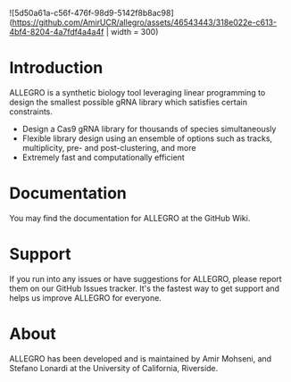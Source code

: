 ![5d50a61a-c56f-476f-98d9-5142f8b8ac98](https://github.com/AmirUCR/allegro/assets/46543443/318e022e-c613-4bf4-8204-4a7fdf4a4a4f | width = 300)

# Introduction
ALLEGRO is a synthetic biology tool leveraging linear programming to design the smallest possible gRNA library which satisfies certain constraints.

- Design a Cas9 gRNA library for thousands of species simultaneously
- Flexible library design using an ensemble of options such as tracks, multiplicity, pre- and post-clustering, and more
- Extremely fast and computationally efficient

# Documentation
You may find the documentation for ALLEGRO at the GitHub Wiki.

# Support
If you run into any issues or have suggestions for ALLEGRO, please report them on our GitHub Issues tracker. It's the fastest way to get support and helps us improve ALLEGRO for everyone.

# About
ALLEGRO has been developed and is maintained by Amir Mohseni, and Stefano Lonardi at the University of California, Riverside.
